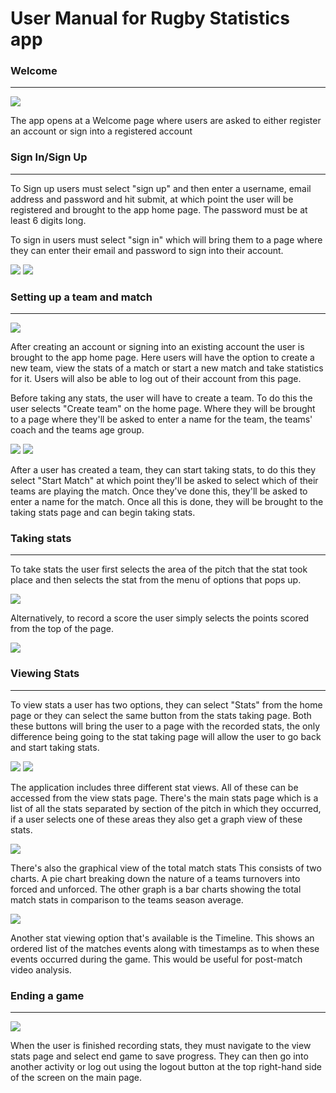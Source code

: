 # **User Manual for Rugby Statistics app**


### **Welcome**

***

![](user_manual/Picture1.png)

The app opens at a Welcome page where users are asked to either register an account or sign into a registered account

### **Sign In/Sign Up**

***

To Sign up users must select &quot;sign up&quot; and then enter a username, email address and password and hit submit, at which point the user will be registered and brought to the app home page. The password must be at least 6 digits long.

To sign in users must select &quot;sign in&quot; which will bring them to a page where they can enter their email and password to sign into their account.

![](user_manual/Picture2.png)
![](user_manual/Picture3.png)

### **Setting up a team and match**

***

![](user_manual/Picture4.png)

After creating an account or signing into an existing account the user is brought to the app home page. Here users will have the option to create a new team, view the stats of a match or start a new match and take statistics for it. Users will also be able to log out of their account from this page.

Before taking any stats, the user will have to create a team. To do this the user selects &quot;Create team&quot; on the home page. Where they will be brought to a page where they&#39;ll be asked to enter a name for the team, the teams&#39; coach and the teams age group.

![](user_manual/Picture5.png)
![](user_manual/Picture6.png)

After a user has created a team, they can start taking stats, to do this they select &quot;Start Match&quot; at which point they&#39;ll be asked to select which of their teams are playing the match. Once they&#39;ve done this, they&#39;ll be asked to enter a name for the match. Once all this is done, they will be brought to the taking stats page and can begin taking stats.

### **Taking stats**

***

To take stats the user first selects the area of the pitch that the stat took place and then selects the stat from the menu of options that pops up.

![](user_manual/Picture7.png)

Alternatively, to record a score the user simply selects the points scored from the top of the page.

![](user_manual/Picture8.png)

### **Viewing Stats**

***

To view stats a user has two options, they can select &quot;Stats&quot; from the home page or they can select the same button from the stats taking page. Both these buttons will bring the user to a page with the recorded stats, the only difference being going to the stat taking page will allow the user to go back and start taking stats.

![](user_manual/Picture9.png)
![](user_manual/Picture10.png)

The application includes three different stat views. All of these can be accessed from the view stats page. There&#39;s the main stats page which is a list of all the stats separated by section of the pitch in which they occurred, if a user selects one of these areas they also get a graph view of these stats.

![](user_manual/Picture11.png)

There&#39;s also the graphical view of the total match stats This consists of two charts. A pie chart breaking down the nature of a teams turnovers into forced and unforced. The other graph is a bar charts showing the total match stats in comparison to the teams season average.

![](user_manual/Picture12.png)

Another stat viewing option that&#39;s available is the Timeline. This shows an ordered list of the matches events along with timestamps as to when these events occurred during the game. This would be useful for post-match video analysis.

### **Ending a game**

***

![](user_manual/Picture13.png)

When the user is finished recording stats, they must navigate to the view stats page and select end game to save progress. They can then go into another activity or log out using the logout button at the top right-hand side of the screen on the main page.
